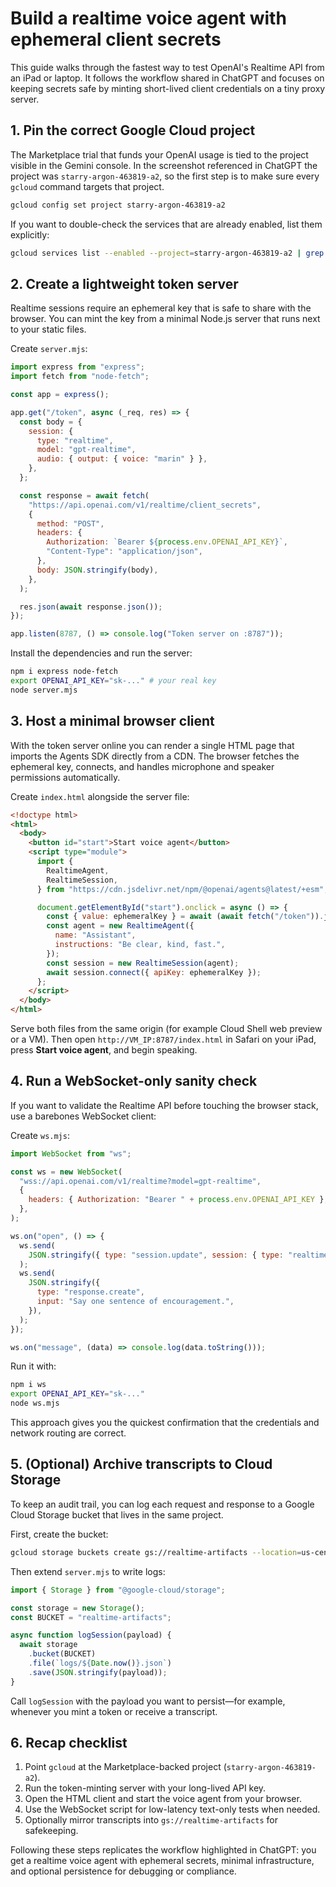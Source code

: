 # Build a realtime voice agent with ephemeral client secrets

This guide walks through the fastest way to test OpenAI's Realtime API from an iPad or laptop. It follows the workflow shared in ChatGPT and focuses on keeping secrets safe by minting short-lived client credentials on a tiny proxy server.

## 1. Pin the correct Google Cloud project

The Marketplace trial that funds your OpenAI usage is tied to the project visible in the Gemini console. In the screenshot referenced in ChatGPT the project was `starry-argon-463819-a2`, so the first step is to make sure every `gcloud` command targets that project.

```bash
gcloud config set project starry-argon-463819-a2
```

If you want to double-check the services that are already enabled, list them explicitly:

```bash
gcloud services list --enabled --project=starry-argon-463819-a2 | grep cloudaicompanion
```

## 2. Create a lightweight token server

Realtime sessions require an ephemeral key that is safe to share with the browser. You can mint the key from a minimal Node.js server that runs next to your static files.

Create `server.mjs`:

```javascript
import express from "express";
import fetch from "node-fetch";

const app = express();

app.get("/token", async (_req, res) => {
  const body = {
    session: {
      type: "realtime",
      model: "gpt-realtime",
      audio: { output: { voice: "marin" } },
    },
  };

  const response = await fetch(
    "https://api.openai.com/v1/realtime/client_secrets",
    {
      method: "POST",
      headers: {
        Authorization: `Bearer ${process.env.OPENAI_API_KEY}`,
        "Content-Type": "application/json",
      },
      body: JSON.stringify(body),
    },
  );

  res.json(await response.json());
});

app.listen(8787, () => console.log("Token server on :8787"));
```

Install the dependencies and run the server:

```bash
npm i express node-fetch
export OPENAI_API_KEY="sk-..." # your real key
node server.mjs
```

## 3. Host a minimal browser client

With the token server online you can render a single HTML page that imports the Agents SDK directly from a CDN. The browser fetches the ephemeral key, connects, and handles microphone and speaker permissions automatically.

Create `index.html` alongside the server file:

```html
<!doctype html>
<html>
  <body>
    <button id="start">Start voice agent</button>
    <script type="module">
      import {
        RealtimeAgent,
        RealtimeSession,
      } from "https://cdn.jsdelivr.net/npm/@openai/agents@latest/+esm";

      document.getElementById("start").onclick = async () => {
        const { value: ephemeralKey } = await (await fetch("/token")).json();
        const agent = new RealtimeAgent({
          name: "Assistant",
          instructions: "Be clear, kind, fast.",
        });
        const session = new RealtimeSession(agent);
        await session.connect({ apiKey: ephemeralKey });
      };
    </script>
  </body>
</html>
```

Serve both files from the same origin (for example Cloud Shell web preview or a VM). Then open `http://VM_IP:8787/index.html` in Safari on your iPad, press **Start voice agent**, and begin speaking.

## 4. Run a WebSocket-only sanity check

If you want to validate the Realtime API before touching the browser stack, use a barebones WebSocket client:

Create `ws.mjs`:

```javascript
import WebSocket from "ws";

const ws = new WebSocket(
  "wss://api.openai.com/v1/realtime?model=gpt-realtime",
  {
    headers: { Authorization: "Bearer " + process.env.OPENAI_API_KEY },
  },
);

ws.on("open", () => {
  ws.send(
    JSON.stringify({ type: "session.update", session: { type: "realtime" } }),
  );
  ws.send(
    JSON.stringify({
      type: "response.create",
      input: "Say one sentence of encouragement.",
    }),
  );
});

ws.on("message", (data) => console.log(data.toString()));
```

Run it with:

```bash
npm i ws
export OPENAI_API_KEY="sk-..."
node ws.mjs
```

This approach gives you the quickest confirmation that the credentials and network routing are correct.

## 5. (Optional) Archive transcripts to Cloud Storage

To keep an audit trail, you can log each request and response to a Google Cloud Storage bucket that lives in the same project.

First, create the bucket:

```bash
gcloud storage buckets create gs://realtime-artifacts --location=us-central1
```

Then extend `server.mjs` to write logs:

```javascript
import { Storage } from "@google-cloud/storage";

const storage = new Storage();
const BUCKET = "realtime-artifacts";

async function logSession(payload) {
  await storage
    .bucket(BUCKET)
    .file(`logs/${Date.now()}.json`)
    .save(JSON.stringify(payload));
}
```

Call `logSession` with the payload you want to persist—for example, whenever you mint a token or receive a transcript.

## 6. Recap checklist

1. Point `gcloud` at the Marketplace-backed project (`starry-argon-463819-a2`).
2. Run the token-minting server with your long-lived API key.
3. Open the HTML client and start the voice agent from your browser.
4. Use the WebSocket script for low-latency text-only tests when needed.
5. Optionally mirror transcripts into `gs://realtime-artifacts` for safekeeping.

Following these steps replicates the workflow highlighted in ChatGPT: you get a realtime voice agent with ephemeral secrets, minimal infrastructure, and optional persistence for debugging or compliance.
